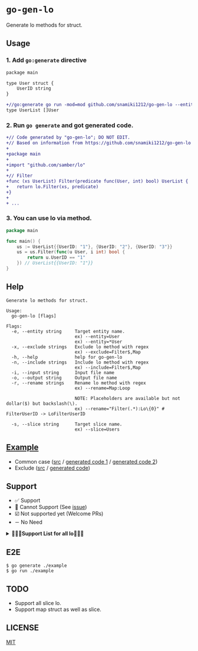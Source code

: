 # `go-gen-lo`

Generate lo methods for struct.

## Usage

### 1. Add `go:generate` directive

```diff
package main

type User struct {
	UserID string
}

+//go:generate go run -mod=mod github.com/snamiki1212/go-gen-lo --entity=User --slice=UserList --input=user.go --output=users_lo_gen.go
type UserList []User
```

### 2. Run `go generate` and got generated code.

```diff
+// Code generated by "go-gen-lo"; DO NOT EDIT.
+// Based on information from https://github.com/snamiki1212/go-gen-lo
+
+package main
+
+import "github.com/samber/lo"
+
+// Filter
+func (xs UserList) Filter(predicate func(User, int) bool) UserList {
+	return lo.Filter(xs, predicate)
+}
+
+ ...
```

### 3. You can use lo via method.

```go
package main

func main() {
	us := UserList{{UserID: "1"}, {UserID: "2"}, {UserID: "3"}}
	us = us.Filter(func(u User, i int) bool {
		return u.UserID == "1"
	}) // UserList{{UserID: "1"}}
}
```

## Help

```shell
Generate lo methods for struct.

Usage:
  go-gen-lo [flags]

Flags:
  -e, --entity string     Target entity name.
                          ex) --entity=User
                          ex) --entity=*User
  -x, --exclude strings   Exclude lo method with regex
                          ex) --exclude=Filter$,Map
  -h, --help              help for go-gen-lo
  -n, --include strings   Include lo method with regex
                          ex) --include=Filter$,Map
  -i, --input string      Input file name
  -o, --output string     Output file name
  -r, --rename strings    Rename lo method with regex
                          ex) --rename=Map:Loop

                          NOTE: Placeholders are available but not dollar($) but backslash(\).
                          ex) --rename="Filter(.*):Lo\{0}" # FilterUserID -> LoFilterUserID

  -s, --slice string      Target slice name.
                          ex) --slice=Users
```

## [Example](./example)

- Common case ([src](./example/user.go) / [generated code 1](./example/users_list_gen.go) / [generated code 2](./example/users_ptr_gen.go))
- Exclude ([src](./example/user.go) / [generated code](./example/users_exclude_gen.go))

## Support

- ✅ Support
- 🚫 Cannot Support (See [issue](https://github.com/snamiki1212/go-gen-lo/issues/2))
- ☑️ Not supported yet (Welcome PRs)
- `ー` No Need

<details>
  <summary><b>🚀🚀🚀Support List for all lo🚀🚀🚀</b></summary>

| samber/lo                                                                                                              | Struct        | Std | Extend |
| ---------------------------------------------------------------------------------------------------------------------- | ------------- | --- | ------ |
| [Filter](https://github.com/samber/lo?tab=readme-ov-file#filter)                                                       | `[]T`         | ✅  | ✅     |
| [Map](https://github.com/samber/lo?tab=readme-ov-file#map)                                                             | `[]T`         | ✅  | 🚫     |
| [FilterMap](https://github.com/samber/lo?tab=readme-ov-file#filtermap)                                                 | `[]T`         | ☑️  | ー     |
| [FlatMap](https://github.com/samber/lo?tab=readme-ov-file#flatmap)                                                     | `[]T`         | ☑️  | ー     |
| [Reduce](https://github.com/samber/lo?tab=readme-ov-file#reduce)                                                       | `[]T`         | 🚫  | ー     |
| [ReduceRight](https://github.com/samber/lo?tab=readme-ov-file#reduceright)                                             | `[]T`         | 🚫  | ー     |
| [ForEach](https://github.com/samber/lo?tab=readme-ov-file#foreach)                                                     | `[]T`         | ☑️  | ー     |
| [ForEachWhile](https://github.com/samber/lo?tab=readme-ov-file#foreachwhile)                                           | `[]T`         | ☑️  | ー     |
| [Times](https://github.com/samber/lo?tab=readme-ov-file#times)                                                         | `int`         | ー  | ー     |
| [Uniq](https://github.com/samber/lo?tab=readme-ov-file#uniq)                                                           | `[]T`         | ー  | ー     |
| [UniqBy](https://github.com/samber/lo?tab=readme-ov-file#uniqby)                                                       | `[]T`         | 🚫  | ✅     |
| [GroupBy](https://github.com/samber/lo?tab=readme-ov-file#groupby)                                                     | `[]T`         | 🚫  | ✅     |
| [Chunk](https://github.com/samber/lo?tab=readme-ov-file#chunk)                                                         | `[]T`         | ☑️  | ー     |
| [PartitionBy](https://github.com/samber/lo?tab=readme-ov-file#partitionby)                                             | `[]T`         | 🚫  | ー     |
| [Flatten](https://github.com/samber/lo?tab=readme-ov-file#flatten)                                                     | `[]T`         | ー  | ー     |
| [Interleave](https://github.com/samber/lo?tab=readme-ov-file#interleave)                                               | `[][]T`       | ー  | ー     |
| [Shuffle](https://github.com/samber/lo?tab=readme-ov-file#shuffle)                                                     | `[]T`         | ☑️  | ー     |
| [Reverse](https://github.com/samber/lo?tab=readme-ov-file#reverse)                                                     | `[]T`         | ☑️  | ー     |
| [Fill](https://github.com/samber/lo?tab=readme-ov-file#fill)                                                           | `[]T`         | ☑️  | ー     |
| [Repeat](https://github.com/samber/lo?tab=readme-ov-file#repeat)                                                       | `int`         | ー  | ー     |
| [RepeatBy](https://github.com/samber/lo?tab=readme-ov-file#repeatby)                                                   | `int`         | ー  | ー     |
| [KeyBy](https://github.com/samber/lo?tab=readme-ov-file#keyby)                                                         | `[]T`         | 🚫  | ✅     |
| [Associate / SliceToMap](https://github.com/samber/lo?tab=readme-ov-file#associate-alias-slicetomap)                   | `[]T`         | 🚫  | ー     |
| [Drop](https://github.com/samber/lo?tab=readme-ov-file#drop)                                                           | `[]T`         | ☑️  | ー     |
| [DropRight](https://github.com/samber/lo?tab=readme-ov-file#dropright)                                                 | `[]T`         | ☑️  | ー     |
| [DropWhile](https://github.com/samber/lo?tab=readme-ov-file#dropwhile)                                                 | `[]T`         | ☑️  | ー     |
| [DropRightWhile](https://github.com/samber/lo?tab=readme-ov-file#droprightwhile)                                       | `[]T`         | ☑️  | ー     |
| [DropByIndex](https://github.com/samber/lo?tab=readme-ov-file#DropByIndex)                                             | `[]T`         | ☑️  | ー     |
| [Reject](https://github.com/samber/lo?tab=readme-ov-file#reject)                                                       | `[]T`         | ☑️  | ☑️     |
| [RejectMap](https://github.com/samber/lo?tab=readme-ov-file#rejectmap)                                                 | `[]T`         | ☑️  | ー     |
| [FilterReject](https://github.com/samber/lo?tab=readme-ov-file#filterreject)                                           | `[]T`         | ✅  | ✅     |
| [Count](https://github.com/samber/lo?tab=readme-ov-file#count)                                                         | `[]T`         | ー  | ー     |
| [CountBy](https://github.com/samber/lo?tab=readme-ov-file#countby)                                                     | `[]T`         | ☑️  | ー     |
| [CountValues](https://github.com/samber/lo?tab=readme-ov-file#countvalues)                                             | `[]T`         | ー  | ー     |
| [CountValuesBy](https://github.com/samber/lo?tab=readme-ov-file#countvaluesby)                                         | `[]T`         | 🚫  | ー     |
| [Subset](https://github.com/samber/lo?tab=readme-ov-file#subset)                                                       | `[]T`         | ☑️  | ー     |
| [Slice](https://github.com/samber/lo?tab=readme-ov-file#slice)                                                         | `[]T`         | ☑️  | ー     |
| [Replace](https://github.com/samber/lo?tab=readme-ov-file#replace)                                                     | `[]T`         | ー  | ー     |
| [ReplaceAll](https://github.com/samber/lo?tab=readme-ov-file#replaceall)                                               | `[]T`         | ー  | ー     |
| [Compact](https://github.com/samber/lo?tab=readme-ov-file#compact)                                                     | `[]T`         | ー  | ー     |
| [IsSorted](https://github.com/samber/lo?tab=readme-ov-file#issorted)                                                   | `[]T`         | ー  | ☑️     |
| [IsSortedByKey](https://github.com/samber/lo?tab=readme-ov-file#issortedbykey)                                         | `[]T`         | 🚫  | ー     |
| [Splice](https://github.com/samber/lo?tab=readme-ov-file#Splice)                                                       | `[]T`         | ☑️  | ー     |
| [Keys](https://github.com/samber/lo?tab=readme-ov-file#keys)                                                           | `map[any]T`   | ☑️  | ー     |
| [UniqKeys](https://github.com/samber/lo?tab=readme-ov-file#uniqkeys)                                                   | `map[any]T`   | ー  | ー     |
| [HasKey](https://github.com/samber/lo?tab=readme-ov-file#haskey)                                                       | `map[any]T`   | ☑️  | ー     |
| [ValueOr](https://github.com/samber/lo?tab=readme-ov-file#valueor)                                                     | `map[any]T`   | ☑️  | ー     |
| [Values](https://github.com/samber/lo?tab=readme-ov-file#values)                                                       | `map[any]T`   | ☑️  | ー     |
| [UniqValues](https://github.com/samber/lo?tab=readme-ov-file#uniqvalues)                                               | `map[any]T`   | ー  | ー     |
| [PickBy](https://github.com/samber/lo?tab=readme-ov-file#pickby)                                                       | `map[any]T`   | ☑️  | ☑️     |
| [PickByKeys](https://github.com/samber/lo?tab=readme-ov-file#pickbykeys)                                               | `map[any]T`   | ☑️  | ー     |
| [PickByValues](https://github.com/samber/lo?tab=readme-ov-file#pickbyvalues)                                           | `map[any]T`   | ー  | ー     |
| [OmitBy](https://github.com/samber/lo?tab=readme-ov-file#omitby)                                                       | `map[any]T`   | ☑️  | ー     |
| [OmitByKeys](https://github.com/samber/lo?tab=readme-ov-file#omitbykeys)                                               | `map[any]T`   | ☑️  | ー     |
| [OmitByValues](https://github.com/samber/lo?tab=readme-ov-file#omitbyvalues)                                           | `map[any]T`   | ー  | ー     |
| [Entries / ToPairs](https://github.com/samber/lo?tab=readme-ov-file#entries-alias-topairs)                             | `map[any]T`   | ☑️  | ー     |
| [FromEntries / FromPairs](https://github.com/samber/lo?tab=readme-ov-file#fromentries-alias-frompairs)                 | `map[any]T`   | ー  | ー     |
| [Invert](https://github.com/samber/lo?tab=readme-ov-file#invert)                                                       | `map[any]T`   | ー  | ー     |
| [Assign (merge of maps)](https://github.com/samber/lo?tab=readme-ov-file#assign)                                       | `map[any]T`   | ー  | ー     |
| [MapKeys](https://github.com/samber/lo?tab=readme-ov-file#mapkeys)                                                     | `map[any]T`   | ー  | ー     |
| [MapValues](https://github.com/samber/lo?tab=readme-ov-file#mapvalues)                                                 | `map[any]T`   | ー  | ー     |
| [MapEntries](https://github.com/samber/lo?tab=readme-ov-file#mapentries)                                               | `map[any]T`   | ー  | ー     |
| [MapToSlice](https://github.com/samber/lo?tab=readme-ov-file#maptoslice)                                               | `map[any]T`   | ー  | ー     |
| [Range / RangeFrom / RangeWithSteps](https://github.com/samber/lo?tab=readme-ov-file#range--rangefrom--rangewithsteps) | ー            | ー  | ー     |
| [Clamp](https://github.com/samber/lo?tab=readme-ov-file#clamp)                                                         | ー            | ー  | ー     |
| [Sum](https://github.com/samber/lo?tab=readme-ov-file#sum)                                                             | ー            | ー  | ー     |
| [SumBy](https://github.com/samber/lo?tab=readme-ov-file#sumby)                                                         | ー            | ー  | ー     |
| [Mean](https://github.com/samber/lo?tab=readme-ov-file#mean)                                                           | ー            | ー  | ー     |
| [MeanBy](https://github.com/samber/lo?tab=readme-ov-file#meanby)                                                       | ー            | ー  | ー     |
| [RandomString](https://github.com/samber/lo?tab=readme-ov-file#randomstring)                                           | ー            | ー  | ー     |
| [Substring](https://github.com/samber/lo?tab=readme-ov-file#substring)                                                 | `string`      | ー  | ー     |
| [ChunkString](https://github.com/samber/lo?tab=readme-ov-file#chunkstring)                                             | `string`      | ー  | ー     |
| [RuneLength](https://github.com/samber/lo?tab=readme-ov-file#runelength)                                               | `string`      | ー  | ー     |
| [PascalCase](https://github.com/samber/lo?tab=readme-ov-file#pascalcase)                                               | `string`      | ー  | ー     |
| [CamelCase](https://github.com/samber/lo?tab=readme-ov-file#camelcase)                                                 | `string`      | ー  | ー     |
| [KebabCase](https://github.com/samber/lo?tab=readme-ov-file#kebabcase)                                                 | `string`      | ー  | ー     |
| [SnakeCase](https://github.com/samber/lo?tab=readme-ov-file#snakecase)                                                 | `string`      | ー  | ー     |
| [Words](https://github.com/samber/lo?tab=readme-ov-file#words)                                                         | `string`      | ー  | ー     |
| [Capitalize](https://github.com/samber/lo?tab=readme-ov-file#capitalize)                                               | `string`      | ー  | ー     |
| [Ellipsis](https://github.com/samber/lo?tab=readme-ov-file#ellipsis)                                                   | `string`      | ー  | ー     |
| [T2 -> T9](https://github.com/samber/lo?tab=readme-ov-file#t2---t9)                                                    | ー            | ー  | ー     |
| [Unpack2 -> Unpack9](https://github.com/samber/lo?tab=readme-ov-file#unpack2---unpack9)                                | ー            | ー  | ー     |
| [Zip2 -> Zip9](https://github.com/samber/lo?tab=readme-ov-file#zip2---zip9)                                            | ー            | ー  | ー     |
| [ZipBy2 -> ZipBy9](https://github.com/samber/lo?tab=readme-ov-file#zipby2---zipby9)                                    | ー            | ー  | ー     |
| [Unzip2 -> Unzip9](https://github.com/samber/lo?tab=readme-ov-file#unzip2---unzip9)                                    | ー            | ー  | ー     |
| [UnzipBy2 -> UnzipBy9](https://github.com/samber/lo?tab=readme-ov-file#unzipby2---unzipby9)                            | ー            | ー  | ー     |
| [ChannelDispatcher](https://github.com/samber/lo?tab=readme-ov-file#channeldispatcher)                                 | ー            | ー  | ー     |
| [SliceToChannel](https://github.com/samber/lo?tab=readme-ov-file#slicetochannel)                                       | ー            | ー  | ー     |
| [Generator](https://github.com/samber/lo?tab=readme-ov-file#generator)                                                 | ー            | ー  | ー     |
| [Buffer](https://github.com/samber/lo?tab=readme-ov-file#buffer)                                                       | ー            | ー  | ー     |
| [BufferWithTimeout](https://github.com/samber/lo?tab=readme-ov-file#bufferwithtimeout)                                 | ー            | ー  | ー     |
| [FanIn](https://github.com/samber/lo?tab=readme-ov-file#fanin)                                                         | ー            | ー  | ー     |
| [FanOut](https://github.com/samber/lo?tab=readme-ov-file#fanout)                                                       | ー            | ー  | ー     |
| [Contains](https://github.com/samber/lo?tab=readme-ov-file#contains)                                                   | `[]T`         | ー  | ー     |
| [ContainsBy](https://github.com/samber/lo?tab=readme-ov-file#containsby)                                               | `[]T`         | ✅  | ✅     |
| [Every](https://github.com/samber/lo?tab=readme-ov-file#every)                                                         | `[]T`         | ー  | ー     |
| [EveryBy](https://github.com/samber/lo?tab=readme-ov-file#everyby)                                                     | `[]T`         | ✅  | ー     |
| [Some](https://github.com/samber/lo?tab=readme-ov-file#some)                                                           | `[]T`         | ー  | ー     |
| [SomeBy](https://github.com/samber/lo?tab=readme-ov-file#someby)                                                       | `[]T`         | ✅  | ー     |
| [None](https://github.com/samber/lo?tab=readme-ov-file#none)                                                           | `[]T`         | ー  | ー     |
| [NoneBy](https://github.com/samber/lo?tab=readme-ov-file#noneby)                                                       | `[]T`         | ☑️  | ー     |
| [Intersect](https://github.com/samber/lo?tab=readme-ov-file#intersect)                                                 | `[]T`         | ー  | ー     |
| [Difference](https://github.com/samber/lo?tab=readme-ov-file#difference)                                               | `[]T`         | ー  | ー     |
| [Union](https://github.com/samber/lo?tab=readme-ov-file#union)                                                         | `[]T`         | ー  | ー     |
| [Without](https://github.com/samber/lo?tab=readme-ov-file#without)                                                     | `[]T`         | ー  | ー     |
| [WithoutEmpty](https://github.com/samber/lo?tab=readme-ov-file#withoutempty)                                           | `[]T`         | ー  | ー     |
| [IndexOf](https://github.com/samber/lo?tab=readme-ov-file#indexof)                                                     | `[]T`         | ☑️  | ー     |
| [LastIndexOf](https://github.com/samber/lo?tab=readme-ov-file#lastindexof)                                             | `[]T`         | ☑️  | ー     |
| [Find](https://github.com/samber/lo?tab=readme-ov-file#find)                                                           | `[]T`         | ✅  | ✅     |
| [FindIndexOf](https://github.com/samber/lo?tab=readme-ov-file#findindexof)                                             | `[]T`         | ☑️  | ー     |
| [FindLastIndexOf](https://github.com/samber/lo?tab=readme-ov-file#findlastindexof)                                     | `[]T`         | ☑️  | ー     |
| [FindOrElse](https://github.com/samber/lo?tab=readme-ov-file#findorelse)                                               | `[]T`         | ー  | ー     |
| [FindKey](https://github.com/samber/lo?tab=readme-ov-file#findkey)                                                     | `Map`         | ー  | ー     |
| [FindKeyBy](https://github.com/samber/lo?tab=readme-ov-file#findkeyby)                                                 | `Map`         | ☑️  | ☑️     |
| [FindUniques](https://github.com/samber/lo?tab=readme-ov-file#finduniques)                                             | `[]T`         | ー  | ー     |
| [FindUniquesBy](https://github.com/samber/lo?tab=readme-ov-file#finduniquesby)                                         | `[]T`         | ー  | ー     |
| [FindDuplicates](https://github.com/samber/lo?tab=readme-ov-file#findduplicates)                                       | `[]T`         | ー  | ー     |
| [FindDuplicatesBy](https://github.com/samber/lo?tab=readme-ov-file#findduplicatesby)                                   | `[]T`         | ー  | ー     |
| [Min](https://github.com/samber/lo?tab=readme-ov-file#min)                                                             | `[]T`         | ー  | ー     |
| [MinBy](https://github.com/samber/lo?tab=readme-ov-file#minby)                                                         | `[]T`         | ☑️  | ー     |
| [Earliest](https://github.com/samber/lo?tab=readme-ov-file#earliest)                                                   | `time`        | ー  | ー     |
| [EarliestBy](https://github.com/samber/lo?tab=readme-ov-file#earliestby)                                               | `[]T`         | ー  | ー     |
| [Max](https://github.com/samber/lo?tab=readme-ov-file#max)                                                             | `[]T`         | ー  | ー     |
| [MaxBy](https://github.com/samber/lo?tab=readme-ov-file#maxby)                                                         | `[]T`         | ☑️  | ー     |
| [Latest](https://github.com/samber/lo?tab=readme-ov-file#latest)                                                       | `[]time.Time` | ー  | ー     |
| [LatestBy](https://github.com/samber/lo?tab=readme-ov-file#latestby)                                                   | `[]T`         | ー  | ー     |
| [First](https://github.com/samber/lo?tab=readme-ov-file#first)                                                         | `[]T`         | ☑️  | ー     |
| [FirstOrEmpty](https://github.com/samber/lo?tab=readme-ov-file#FirstOrEmpty)                                           | `[]T`         | ☑️  | ー     |
| [FirstOr](https://github.com/samber/lo?tab=readme-ov-file#FirstOr)                                                     | `[]T`         | ☑️  | ー     |
| [Last](https://github.com/samber/lo?tab=readme-ov-file#last)                                                           | `[]T`         | ☑️  | ー     |
| [LastOrEmpty](https://github.com/samber/lo?tab=readme-ov-file#LastOrEmpty)                                             | `[]T`         | ☑️  | ー     |
| [LastOr](https://github.com/samber/lo?tab=readme-ov-file#LastOr)                                                       | `[]T`         | ☑️  | ー     |
| [Nth](https://github.com/samber/lo?tab=readme-ov-file#nth)                                                             | `[]T`         | ☑️  | ー     |
| [Sample](https://github.com/samber/lo?tab=readme-ov-file#sample)                                                       | `[]T`         | ☑️  | ー     |
| [Samples](https://github.com/samber/lo?tab=readme-ov-file#samples)                                                     | `[]T`         | ☑️  | ー     |
| [Ternary](https://github.com/samber/lo?tab=readme-ov-file#ternary)                                                     | `condition`   | ー  | ー     |
| [TernaryF](https://github.com/samber/lo?tab=readme-ov-file#ternaryf)                                                   | `condition`   | ー  | ー     |
| [If / ElseIf / Else](https://github.com/samber/lo?tab=readme-ov-file#if--elseif--else)                                 | `condition`   | ー  | ー     |
| [Switch / Case / Default](https://github.com/samber/lo?tab=readme-ov-file#switch--case--default)                       | `condition`   | ー  | ー     |
| [IsNil](https://github.com/samber/lo?tab=readme-ov-file#isnil)                                                         | ー            | ー  | ー     |
| [ToPtr](https://github.com/samber/lo?tab=readme-ov-file#toptr)                                                         | ー            | ー  | ー     |
| [Nil](https://github.com/samber/lo?tab=readme-ov-file#nil)                                                             | ー            | ー  | ー     |
| [EmptyableToPtr](https://github.com/samber/lo?tab=readme-ov-file#emptyabletoptr)                                       | ー            | ー  | ー     |
| [FromPtr](https://github.com/samber/lo?tab=readme-ov-file#fromptr)                                                     | ー            | ー  | ー     |
| [FromPtrOr](https://github.com/samber/lo?tab=readme-ov-file#fromptror)                                                 | ー            | ー  | ー     |
| [ToSlicePtr](https://github.com/samber/lo?tab=readme-ov-file#tosliceptr)                                               | `[]T`         | ー  | ー     |
| [FromSlicePtr](https://github.com/samber/lo?tab=readme-ov-file#fromsliceptr)                                           | `[]T`         | ー  | ー     |
| [FromSlicePtrOr](https://github.com/samber/lo?tab=readme-ov-file#fromsliceptror)                                       | `[]T`         | ー  | ー     |
| [ToAnySlice](https://github.com/samber/lo?tab=readme-ov-file#toanyslice)                                               | `[]T`         | ー  | ー     |
| [FromAnySlice](https://github.com/samber/lo?tab=readme-ov-file#fromanyslice)                                           | ー            | ー  | ー     |
| [Empty](https://github.com/samber/lo?tab=readme-ov-file#empty)                                                         | ー            | ー  | ー     |
| [IsEmpty](https://github.com/samber/lo?tab=readme-ov-file#isempty)                                                     | ー            | ー  | ー     |
| [IsNotEmpty](https://github.com/samber/lo?tab=readme-ov-file#isnotempty)                                               | ー            | ー  | ー     |
| [Coalesce](https://github.com/samber/lo?tab=readme-ov-file#coalesce)                                                   | ー            | ー  | ー     |
| [CoalesceOrEmpty](https://github.com/samber/lo?tab=readme-ov-file#coalesceorempty)                                     | ー            | ー  | ー     |
| [Partial](https://github.com/samber/lo?tab=readme-ov-file#partial)                                                     | ー            | ー  | ー     |
| [Partial2 -> Partial5](https://github.com/samber/lo?tab=readme-ov-file#partial2---partial5)                            | ー            | ー  | ー     |
| [Attempt](https://github.com/samber/lo?tab=readme-ov-file#attempt)                                                     | ー            | ー  | ー     |
| [AttemptWhile](https://github.com/samber/lo?tab=readme-ov-file#attemptwhile)                                           | ー            | ー  | ー     |
| [AttemptWithDelay](https://github.com/samber/lo?tab=readme-ov-file#attemptwithdelay)                                   | ー            | ー  | ー     |
| [AttemptWhileWithDelay](https://github.com/samber/lo?tab=readme-ov-file#attemptwhilewithdelay)                         | ー            | ー  | ー     |
| [Debounce](https://github.com/samber/lo?tab=readme-ov-file#debounce)                                                   | ー            | ー  | ー     |
| [DebounceBy](https://github.com/samber/lo?tab=readme-ov-file#debounceby)                                               | ー            | ー  | ー     |
| [Synchronize](https://github.com/samber/lo?tab=readme-ov-file#synchronize)                                             | ー            | ー  | ー     |
| [Async](https://github.com/samber/lo?tab=readme-ov-file#async)                                                         | ー            | ー  | ー     |
| [Transaction](https://github.com/samber/lo?tab=readme-ov-file#transaction)                                             | ー            | ー  | ー     |
| [WaitFor](https://github.com/samber/lo?tab=readme-ov-file#waitfor)                                                     | ー            | ー  | ー     |
| [WaitForWithContext](https://github.com/samber/lo?tab=readme-ov-file#waitforwithcontext)                               | ー            | ー  | ー     |
| [Validate](https://github.com/samber/lo?tab=readme-ov-file#validate)                                                   | ー            | ー  | ー     |
| [Must](https://github.com/samber/lo?tab=readme-ov-file#must)                                                           | ー            | ー  | ー     |
| [Try](https://github.com/samber/lo?tab=readme-ov-file#try)                                                             | ー            | ー  | ー     |
| [Try1 -> Try6](https://github.com/samber/lo?tab=readme-ov-file#try0-6)                                                 | ー            | ー  | ー     |
| [TryOr](https://github.com/samber/lo?tab=readme-ov-file#tryor)                                                         | ー            | ー  | ー     |
| [TryOr1 -> TryOr6](https://github.com/samber/lo?tab=readme-ov-file#tryor0-6)                                           | ー            | ー  | ー     |
| [TryCatch](https://github.com/samber/lo?tab=readme-ov-file#trycatch)                                                   | ー            | ー  | ー     |
| [TryWithErrorValue](https://github.com/samber/lo?tab=readme-ov-file#trywitherrorvalue)                                 | ー            | ー  | ー     |
| [TryCatchWithErrorValue](https://github.com/samber/lo?tab=readme-ov-file#trycatchwitherrorvalue)                       | ー            | ー  | ー     |
| [ErrorsAs](https://github.com/samber/lo?tab=readme-ov-file#errorsas)                                                   | ー            | ー  | ー     |

</details>

## E2E

```shell
$ go generate ./example
$ go run ./example
```

## TODO

- Support all slice lo.
- Support map struct as well as slice.

## LICENSE

[MIT](./LICENSE)
